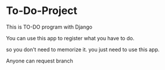 # To-Do-Project

This is TO-DO program with Django 

You can use this app to register what you have to do. 

so you don't need to memorize it. you just need to use this app.

Anyone can request branch 

